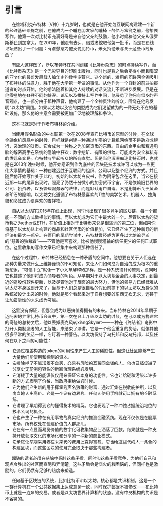 # 引言
&ensp; &ensp; 在维塔利克布特林（V神）十九岁时，也就是在他开始为互联网构建建一个新的经济基础设施之前，在他成为一个睡在朋友家的睡椅上的亿万富翁之前，他想要写作。他第一次对比特币充满好奇是来自他父亲的鼓励，他小时候和他父亲从俄罗斯移民到加拿大。在2011年，他没有去买、借或者挖取他第一批币，而是在在线论坛贴出了一个问题：有谁愿意为他支付比特币，来支持他来写关于这些币的东西？

&ensp; &ensp; 有些人这样做了，所以布特林在共同创建《比特币杂志》的时点持续写作，而《比特币杂志》是一个光彩夺目的印刷出版物，同时也是将之后会变得小而且晦涩的亚文化的最新发展载入编年史的数字专营店。这个新的、难用的互联网金钱吸引了布特林的注意力，胜于他在大学第一年做的事情。从他作为一个自封的前进拍报道者的时点开始，他的想法随着和其他人持续的对话交流儿不断进步发展。但是在他零星地在各种不同的博客、论坛以及推特上写作中间，他展览了他拥有很多的声音观点，也一部分由于那种声音，他构建了一个全神贯注的听众，围绕在他的发明“以太坊”周围。如果以太坊以及它的类型成为它们渴望成为的一种无处不在的基础设施，那么他的主意会需要被更加广泛地被理解和争论。

&ensp; &ensp; 这本书就是对于作者布特林的介绍。

&ensp; &ensp; 当使用假名形象的中本聪第一次在2008年宣布比特币的原型的时候，在全球金融危机风暴中的时候，目标就是创建一种通过加密的计算机网络而不是政府或银行，来治理的货币。它会成为一种称之为加密货币的东西。自由的金甲虫和精通电脑的解密高手在系统的隐喻中狂欢：数字挖矿、有限的供给、可能成为安全和私有的类现金交易。布特林有早起听众的所有直觉。但是当他深深痴迷比特币时，也就是在2013年晚些时候，他开始意识到作为底柱的区块链技术或许可以成为一些更伟大事情的基础：一种创建远胜于互联网的组织、公司以及整个经济的方式。并且随后他开始写作关于此的。初始的以太坊白皮书，作为附录包含在这里，当它在接近那一年的尾声出现时，照亮了仍然十分微小的加密货币宇宙。不是依赖旧世界的公司、投资者，以及管理服务器的法律，而是默认用户自治。不是比特币关于黄金和矿石的隐喻，以太坊文化遵循了布特林最喜欢的T恤的美学艺术，机器人、独角兽和彩虹成为更喜欢的吉祥物。

&ensp; &ensp; 自从以太坊在2015年在线上出现，同时也出现了很多竞争的区块链，每一个都能一不同的方式做相似的事情。而以太坊成为它们中最大的一个。尽管以太坊的货币称之为ether或ETH，在价值上相对于比特币来说是很遥远的第二位，但如果你将基于以太坊以上构建的商品和社区代币的价值相加，它已经产生了这种新奇的新经济的最大一部分。在项目的早期尝试中，布特林曾经成为更多以太坊追寻者的“慈善的独裁者”——不管他是否喜欢，比被他慢慢灌输的信任更少的任何正式职位。这里收集的写作文章已经集中来构建那种信任了。

&ensp; &ensp; 在这个过程中，布特林已经栖息在一种矛盾的空间中。他想要在关于人们选在那种力量来做什么上维持谨慎的不可知论，来让人们如何成为自治的成为根本的重新想象。“可信中立”就像一下小文章解释的那样，是一种系统设计的原则，但同时它也描述了他即将成为领导者的角色。从早期对于以太坊基金会的人事决定，到最近的高股份软件更新，以及尽管他对于反面的最大努力，但他的领导力已经很难从以太坊本身区别开来了。当基于人们总是很自私的假设前提下的以太坊以及类似的系统被设计出来的时候，他就是那个看起来对于自身想要的东西无欲无求，远甚于让加密掌控的未来成为可能。

&ensp; &ensp; 这里没有保证，但那会成为以恶搞值得拥有的未来。当布特林在2014年早期于迈阿密的异常比特币会议中，第一次在台上介绍以太坊的时候，在可以成为构建它的奇迹的总祷文后，他以丢掉麦克风转xiangSkynet——一种在《终结者》电影中打开人类制造者的人工智能，来结束了演讲。它是一个他会重复的笑话，就像其他很多平常的笑话一样，它盯着一种警告。以太坊保持了乌托邦和反乌托邦，以及任何在以下之间的可能性：
* 它通过覆盖构造的token的可用性来产生人工的稀缺性。但这让社区能够产生大量他们能使用和控制的资本。
* 它排除掉了不能活着不会买、交易有风险的互联网金钱的人。他也已经促进了分享史无前例包容性的新颖治理系统的发明。
* 它消耗了大量的能源仅仅用来保证它本身的功能性。它也让给碳和污染以许多新的方式表明了价格，当政府拒绝做的时候。
* 它为他们产生新的用于挥霍的声名狼藉的财富，通过汇集在税收庇护所，以及向当地人出高价。它是一个没有边界的、任何人使用手机就可以拥有的金融系统。
* 它讲理了早期得到它的懂得技术的精英。它也表现了一种冲蚀占据统治地位的技术公司的机会。
* 它也产生了一种在有用事物的真实经济的推测金融系统。现在不仅仅是在股票市场，所有权处在创建价值的人群那儿。
* 它在有一点显而易见价值的数字化可收集物品上洒落了巨款。结果就是一种支持开放获取文化的市场化和分享的一种新的商业模式。
* 它承诺让早期采用者在未来代的费用上变得富有。它也给这些代的人一集合的构建区块，而这些区块的使用完全取决于那些构建者。

&ensp; &ensp; 跟随的读者必须在头脑中保持这些矛盾，同时和这些矛盾竞争，为他们自己和观点会胜出的社区而查明和弄清楚。这些矛盾会是恼火的和困恼的，但同样也是激励的。它们仍然有足够的热度来塑造。

&ensp; &ensp; 任何基于区块链的系统，比如比特币和以太坊，核心都是共识机制。这是一个一群计算机在一个公共数据集上达成意见一致，同时保护数据不被修改——在比特币上就是一连串的交易，或者是以太坊世界计算机的状态。没有中央机构的共识是不容易的。